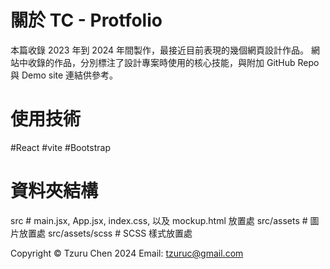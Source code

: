 # 關於 TC - Protfolio

本篇收錄 2023 年到 2024 年間製作，最接近目前表現的幾個網頁設計作品。
網站中收錄的作品，分別標注了設計專案時使用的核心技能，與附加 GitHub Repo 與 Demo site 連結供參考。

# 使用技術

#React #vite #Bootstrap

# 資料夾結構
src # main.jsx, App.jsx, index.css, 以及 mockup.html 放置處
src/assets # 圖片放置處
src/assets/scss # SCSS 樣式放置處


Copyright © Tzuru Chen 2024
Email: tzuruc@gmail.com
